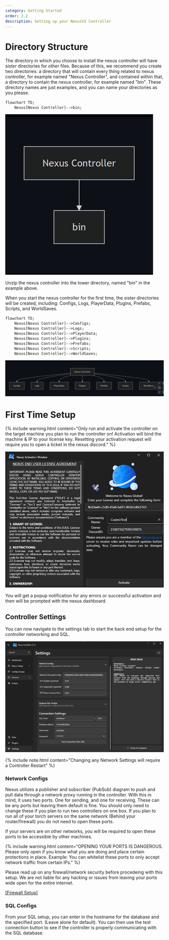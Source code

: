 ```yaml
---
category: Getting Started
order: 2.2
description: Setting up your NexusV3 Controller
---
```

# Directory Structure

The directory in which you choose to install the nexus controller will have *sister* directories for other files. Because of this, we recommend you create two directories: a directory that will contain every thing related to nexus controller, for example named "Nexus Controller", and contained within that, a directory to contain the nexus controller, for example named "bin". These directory names are just examples, and you can name your directories as you please.
```mermaid
flowchart TD;
    Nexus[Nexus Controller]-->bin;
```
![](/img/FirstDirectory.png)

Unzip the nexus controller into the lower directory, named "bin" in the example above.

When you start the nexus controller for the first time, the sister directories will be created, including: Configs, Logs, PlayerData, Plugins, Prefabs, Scripts, and WorldSaves.
```mermaid
flowchart TD;
    Nexus[Nexus Controller]-->Configs;
    Nexus[Nexus Controller]-->Logs;
    Nexus[Nexus Controller]-->PlayerData;
    Nexus[Nexus Controller]-->Plugins;
    Nexus[Nexus Controller]-->Prefabs;
    Nexus[Nexus Controller]-->Scripts;
    Nexus[Nexus Controller]-->WorldSaves;
```
![](/img/SecondDirectory.png)
# First Time Setup

{% include warning.html content="Only run and activate the controller on the target machine you plan to run the controller on! Activation will bind the machine & IP to your license key. Resetting your activation request will require you to open a ticket in the nexus discord." %}

![](/img/ActivationScreen.png)

You will get a popup notification for any errors or successful activation and then will be prompted with the nexus dashboard.

## Controller Settings

You can now navigate to the settings tab to start the back end setup for the controller networking and SQL.

![](/img/ControllerSettings.png)


{% include note.html content="Changing any Network Settings will require a Controller Restart" %}

### Network Configs
Nexus utilizes a publisher and subscriber (PubSub) diagram to push and pull data through a network proxy running in the controller. With this in mind, it uses two ports. One for sending, and one for receiving. These can be any ports but leaving them default is fine. You should only need to change these if you plan to run two controllers on one box. If you plan to run all of your torch servers on the same network (Behind your router/firewall) you do not need to open these ports.

If your servers are on other networks, you will be required to open these ports to be accessible by other machines.


{% include warning.html content="OPENING YOUR PORTS IS DANGEROUS. Please only open if you know what you are doing and place certain protections in place. Example: You can whitelist these ports to only accept network traffic from certain IPs." %}

Please read up on any firewall/network security before procedeing with this setup. We are not liable for any hacking or issues from leaving your ports wide open for the entire internet.

[\[Firewall Setup\]](https://dba.stackexchange.com/questions/256155/how-can-i-create-a-windows-firewall-rule-to-allow-only-one-ip-address-to-connect)


### SQL Configs

From your SQL setup, you can enter in the hostname for the database and the specified port. (Leave alone for default). You can then use the test connection button to see if the controller is properly communicating with the SQL database.

